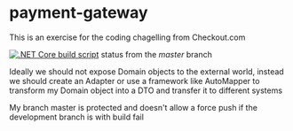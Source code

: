 # payment-gateway
This is an exercise for the coding chagelling from Checkout.com

<a href="https://github.com/rafaelqueiroz89/payment-gateway/actions?query=workflow%3A%22.NET+Core+build+script%22+branch%3Amaster">![.NET Core build script](https://github.com/rafaelqueiroz89/payment-gateway/workflows/.NET%20Core%20build%20script/badge.svg)</a> status from the <i>master</i> branch

Ideally we should not expose Domain objects to the external world, instead we should create an Adapter or use a framework like AutoMapper to transform my Domain object into a DTO and transfer it to different systems

My branch master is protected and doesn't allow a force push if the development branch is with build fail